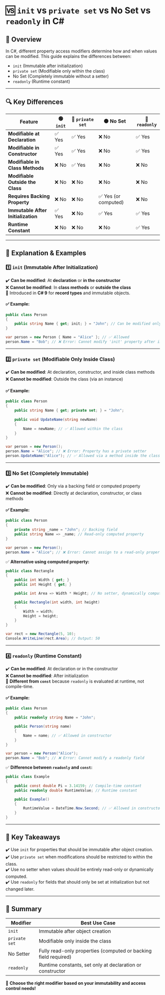 # 🆚 `init` vs `private set` vs No Set vs `readonly` in C#

## 📌 Overview  
In C#, different property access modifiers determine how and when values can be modified. This guide explains the differences between:  

- `init` (Immutable after initialization)  
- `private set` (Modifiable only within the class)  
- No Set (Completely immutable without a setter)  
- `readonly` (Runtime constant)  

---

## 🔍 Key Differences  

| Feature          | 🟢 `init` | 🔵 `private set` | 🟠 No Set | 🔴 `readonly` |
|-----------------|-----------|-----------------|-----------|-------------|
| **Modifiable at Declaration** | ✅ Yes | ✅ Yes | ❌ No | ✅ Yes |
| **Modifiable in Constructor** | ✅ Yes | ✅ Yes | ❌ No | ✅ Yes |
| **Modifiable in Class Methods** | ❌ No | ✅ Yes | ❌ No | ❌ No |
| **Modifiable Outside the Class** | ❌ No | ❌ No | ❌ No | ❌ No |
| **Requires Backing Property** | ❌ No | ❌ No | ✅ Yes (or computed) | ❌ No |
| **Immutable After Initialization** | ✅ Yes | ❌ No | ✅ Yes | ✅ Yes |
| **Runtime Constant** | ❌ No | ❌ No | ❌ No | ✅ Yes |

---

## 📌 Explanation & Examples  

### 1️⃣ `init` (Immutable After Initialization)  
✔️ **Can be modified**: At **declaration** or **in the constructor**  
❌ **Cannot be modified**: In **class methods** or **outside the class**  
🔹 Introduced in **C# 9** for **record types** and immutable objects.  

#### ✅ Example:
```csharp
public class Person
{
    public string Name { get; init; } = "John"; // Can be modified only during initialization
}

var person = new Person { Name = "Alice" }; // ✅ Allowed
person.Name = "Bob"; // ❌ Error: Cannot modify 'init' property after initialization
```

---

### 2️⃣ `private set` (Modifiable Only Inside Class)  
✔️ **Can be modified**: At declaration, constructor, and inside class methods  
❌ **Cannot be modified**: Outside the class (via an instance)  

#### ✅ Example:
```csharp
public class Person
{
    public string Name { get; private set; } = "John";
    
    public void UpdateName(string newName)
    {
        Name = newName; // ✅ Allowed within the class
    }
}

var person = new Person();
person.Name = "Alice"; // ❌ Error: Property has a private setter
person.UpdateName("Alice"); // ✅ Allowed via a method inside the class
```

---

### 3️⃣ No Set (Completely Immutable)  
✔️ **Can be modified**: Only via a backing field or computed property  
❌ **Cannot be modified**: Directly at declaration, constructor, or class methods  

#### ✅ Example:
```csharp
public class Person
{
    private string _name = "John"; // Backing field
    public string Name => _name; // Read-only computed property
}

var person = new Person();
person.Name = "Alice"; // ❌ Error: Cannot assign to a read-only property
```

✅ **Alternative using computed property:**
```csharp
public class Rectangle
{
    public int Width { get; }
    public int Height { get; }

    public int Area => Width * Height; // No setter, dynamically computed

    public Rectangle(int width, int height)
    {
        Width = width;
        Height = height;
    }
}

var rect = new Rectangle(5, 10);
Console.WriteLine(rect.Area); // Output: 50
```

---

### 4️⃣ `readonly` (Runtime Constant)  
✔️ **Can be modified**: At declaration or in the constructor  
❌ **Cannot be modified**: After initialization  
🔹 **Different from `const`** because `readonly` is evaluated at runtime, not compile-time.  

#### ✅ Example:
```csharp
public class Person
{
    public readonly string Name = "John";

    public Person(string name)
    {
        Name = name; // ✅ Allowed in constructor
    }
}

var person = new Person("Alice");
person.Name = "Bob"; // ❌ Error: Cannot modify a readonly field
```

✅ **Difference between `readonly` and `const`:**
```csharp
public class Example
{
    public const double Pi = 3.14159; // Compile-time constant
    public readonly double RuntimeValue; // Runtime constant

    public Example()
    {
        RuntimeValue = DateTime.Now.Second; // ✅ Allowed in constructor
    }
}
```

---

## 🎯 Key Takeaways  
✔️ Use `init` for properties that should be immutable after object creation.  
✔️ Use `private set` when modifications should be restricted to within the class.  
✔️ Use no setter when values should be entirely read-only or dynamically computed.  
✔️ Use `readonly` for fields that should only be set at initialization but not changed later.  

---

## 🚀 Summary  

| Modifier       | Best Use Case |
|---------------|--------------|
| `init`        | Immutable after object creation |
| `private set` | Modifiable only inside the class |
| No Setter     | Fully read-only properties (computed or backing field required) |
| `readonly`    | Runtime constants, set only at declaration or constructor |

🚀 **Choose the right modifier based on your immutability and access control needs!**
